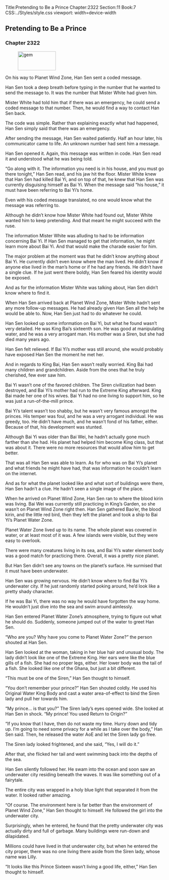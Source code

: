 Title:Pretending to Be a Prince 
Chapter:2322 
Section:11 
Book:7 
CSS:../Styles/style.css 
viewport: width=device-width
  
## Pretending to Be a Prince
### Chapter 2322 
<figure>
	<img src="../Images/gem.gif" alt="gem" id="gem" width="120" height="60" />
</figure>
  

  
  On his way to Planet Wind Zone, Han Sen sent a coded message.

Han Sen took a deep breath before typing in the number that he wanted to send the message to. It was the number that Mister White had given him.

Mister White had told him that if there was an emergency, he could send a coded message to that number. Then, he would find a way to contact Han Sen back.

The code was simple. Rather than explaining exactly what had happened, Han Sen simply said that there was an emergency.

After sending the message, Han Sen waited patiently. Half an hour later, his communicator came to life. An unknown number had sent him a message.

Han Sen opened it. Again, this message was written in code. Han Sen read it and understood what he was being told.

“Go along with it. The information you need is in his house, and you must go there tonight,” Han Sen read, and his jaw hit the floor. Mister White knew that Han Sen had killed Bai Yi, and on top of that, he knew that Han Sen was currently disguising himself as Bai Yi. When the message said “his house,” it must have been referring to Bai Yi’s home.

Even with his coded message translated, no one would know what the message was referring to.

Although he didn’t know how Mister White had found out, Mister White wanted him to keep pretending. And that meant he might succeed with the ruse.

The information Mister White was alluding to had to be information concerning Bai Yi. If Han Sen managed to get that information, he might learn more about Bai Yi. And that would make the charade easier for him.

The major problem at the moment was that he didn’t know anything about Bai Yi. He currently didn’t even know where the man lived. He didn’t know if anyone else lived in the man’s home or if he had any friends. He didn’t have a single clue. If he just went there boldly, Han Sen feared his identity would be exposed.

And as for the information Mister White was talking about, Han Sen didn’t know where to find it.

When Han Sen arrived back at Planet Wind Zone, Mister White hadn’t sent any more follow-up messages. He had already given Han Sen all the help he would be able to. Now, Han Sen just had to do whatever he could.

Han Sen looked up some information on Bai Yi, but what he found wasn’t very detailed. He was King Bai’s sixteenth son. He was good at manipulating water, and he was a very arrogant man. His mother was a Siren, but she had died many years ago.

Han Sen felt relieved. If Bai Yi’s mother was still around, she would probably have exposed Han Sen the moment he met her.

And in regards to King Bai, Han Sen wasn’t really worried. King Bai had many children and grandchildren. Aside from the ones that he truly cherished, few ever saw him.

Bai Yi wasn’t one of the favored children. The Siren civilization had been destroyed, and Bai Yi’s mother had run to the Extreme King afterward. King Bai made her one of his wives. Bai Yi had no one living to support him, so he was just a run-of-the-mill prince.

Bai Yi’s talent wasn’t too shabby, but he wasn’t very famous amongst the princes. His temper was foul, and he was a very arrogant individual. He was greedy, too. He didn’t have much, and he wasn’t fond of his father, either. Because of that, his development was stunted.

Although Bai Yi was older than Bai Wei, he hadn’t actually gone much farther than she had. His planet had helped him become King class, but that was about it. There were no more resources that would allow him to get better.

That was all Han Sen was able to learn. As for who was on Bai Yi’s planet and what friends he might have had, that was information he couldn’t learn on the internet.

And as for what the planet looked like and what sort of buildings were there, Han Sen hadn’t a clue. He hadn’t seen a single image of the place.

When he arrived on Planet Wind Zone, Han Sen ran to where the blood kirin was living. Bai Wei was currently still practicing in King’s Garden, so she wasn’t on Planet Wind Zone right then. Han Sen gathered Bao’er, the blood kirin, and the little red bird, then they left the planet and took a ship to Bai Yi’s Planet Water Zone.

Planet Water Zone lived up to its name. The whole planet was covered in water, or at least most of it was. A few islands were visible, but they were easy to overlook.

There were many creatures living in its sea, and Bai Yi’s water element body was a good match for practicing there. Overall, it was a pretty nice planet.

But Han Sen didn’t see any towns on the planet’s surface. He surmised that it must have been underwater.

Han Sen was growing nervous. He didn’t know where to find Bai Yi’s underwater city. If he just randomly started poking around, he’d look like a pretty shady character.

If he was Bai Yi, there was no way he would have forgotten the way home. He wouldn’t just dive into the sea and swim around aimlessly.

Han Sen entered Planet Water Zone’s atmosphere, trying to figure out what he should do. Suddenly, someone jumped out of the water to greet Han Sen.

“Who are you? Why have you come to Planet Water Zone?” the person shouted at Han Sen.

Han Sen looked at the woman, taking in her blue hair and unusual body. The lady didn’t look like one of the Extreme King. Her ears were like the blue gills of a fish. She had no proper legs, either. Her lower body was the tail of a fish. She looked like one of the Ghana, but just a bit different.

“This must be one of the Siren,” Han Sen thought to himself.

“You don’t remember your prince?” Han Sen shouted coldly. He used his Original Water King Body and cast a water area-of-effect to bind the Siren lady and pull her towards him.

“My prince… is that you?” The Siren lady’s eyes opened wide. She looked at Han Sen in shock. “My prince! You used Return to Origin?”

“If you know that I have, then do not waste my time. Hurry down and tidy up. I’m going to need some privacy for a while as I take over the body,” Han Sen said. Then, he released the water AoE and let the Siren lady go free.

The Siren lady looked frightened, and she said, “Yes, I will do it.”

After that, she flicked her tail and went swimming back into the depths of the sea.

Han Sen silently followed her. He swam into the ocean and soon saw an underwater city residing beneath the waves. It was like something out of a fairytale.

The entire city was wrapped in a holy blue light that separated it from the water. It looked rather amazing.

“Of course. The environment here is far better than the environment of Planet Wind Zone,” Han Sen thought to himself. He followed the girl into the underwater city.

Surprisingly, when he entered, he found that the pretty underwater city was actually dirty and full of garbage. Many buildings were run-down and dilapidated.

Millions could have lived in that underwater city, but when he entered the city proper, there was no one living there aside from the Siren lady, whose name was Lilly.

“It looks like this Prince Sixteen wasn’t living a good life, either,” Han Sen thought to himself.
